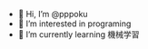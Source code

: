 - 👋 Hi, I’m @pppoku
- 👀 I’m interested in programing
- 🌱 I’m currently learning 機械学習

<!---
pppoku/pppoku is a ✨ special ✨ repository because its `README.md` (this file) appears on your GitHub profile.
You can click the Preview link to take a look at your changes.
--->

